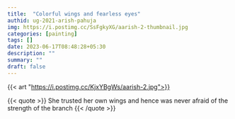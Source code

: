 ```yaml
---
title:  "Colorful wings and fearless eyes"
authid: ug-2021-arish-pahuja
img: https://i.postimg.cc/SsFgkyXG/aarish-2-thumbnail.jpg
categories: [painting]
tags: []
date: 2023-06-17T08:48:28+05:30
description: ""
summary: ""
draft: false
---
```


{{< art "https://i.postimg.cc/KjxYBgWs/aarish-2.jpg">}}

{{< quote >}}
She trusted her own wings and hence was never afraid of the strength of the branch
{{< /quote >}}